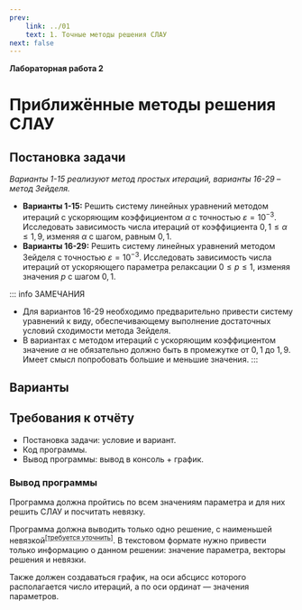 ```yaml
---
prev:
    link: ../01
    text: 1. Точные методы решения СЛАУ
next: false
---
```


**Лабораторная работа 2**

# Приближённые методы решения СЛАУ

## Постановка задачи

*Варианты 1-15 реализуют метод простых итераций, варианты 16-29 – метод Зейделя.*

* **Варианты 1-15:** Решить систему линейных уравнений методом итераций с ускоряющим коэффициентом $\alpha$ с точностью $\varepsilon = 10^{-3}$. Исследовать зависимость числа итераций от коэффициента $0,1 \le \alpha \le 1,9$, изменяя $\alpha$ с шагом, равным $0,1$.
* **Варианты 16-29:** Решить систему линейных уравнений методом Зейделя с точностью $\varepsilon = 10^{-3}$. Исследовать зависимость числа итераций от ускоряющего параметра релаксации $0 \le p \le 1$, изменяя значения $p$ с шагом $0,1$.

::: info ЗАМЕЧАНИЯ
* Для вариантов 16-29 необходимо предварительно привести систему уравнений к виду, обеспечивающему выполнение достаточных условий сходимости метода Зейделя.
* В вариантах с методом итераций с ускоряющим коэффициентом значение $\alpha$ не обязательно должно быть в промежутке от $0,1$ до $1,9$. Имеет смысл попробовать большие и меньшие значения.
:::

## Варианты

## Требования к отчёту

* Постановка задачи: условие и вариант.
* Код программы.
* Вывод программы: вывод в консоль + график.

### Вывод программы

Программа должна пройтись по всем значениям параметра и для них решить СЛАУ и посчитать невязку.

Программа должна выводить только одно решение, с наименьшей невязкой<sup><abbr title="Либо с наименьшей невязкой, либо на получение которого было произведено наименьшее число итераций">[требуется уточнить]</abbr></sup>. В текстовом формате нужно привести только информацию о данном решении: значение параметра, векторы решения и невязки.

Также должен создаваться график, на оси абсцисс которого располагается число итераций, а по оси ординат — значения параметров.